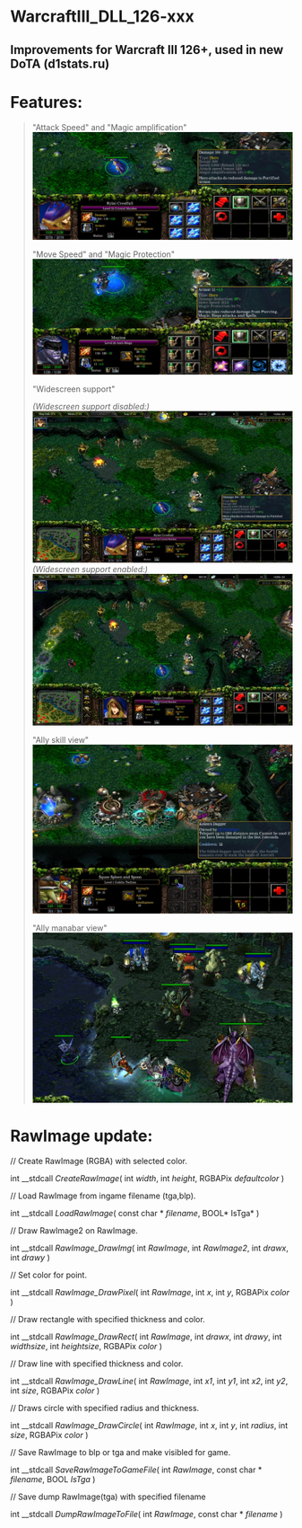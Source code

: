 # WarcraftIII_DLL_126-xxx
## Improvements for Warcraft III 126+, used in new DoTA (d1stats.ru)

# Features:

>
>	"Attack Speed" and "Magic amplification"
>![More unit info](/Images/AttackSpeedAndMagicAmplification.jpg?raw=true "You can see real Attack Speed and Magic amplification")
>
>
>	"Move Speed" and "Magic Protection" 
>![More unit info](/Images/MagicProtectionAndMoveSpeed.jpg?raw=true "You can see real Move Speed and Magic protection")
>	
>
>	"Widescreen support"
>
>*(Widescreen support disabled:)*
>![Widescreen off](/Images/WideScreen_NO.jpg?raw=true "Widescreen support disabled 16:9")
>*(Widescreen support enabled:)*
>![Widescreen on](/Images/WideScreen_YES.jpg?raw=true "Widescreen support enabled 16:9")
>
>
>	"Ally skill view"
>![Ally skill viewer](/Images/AllySkillView.jpg?raw=true "You can see ally skills")
>
>
>	"Ally manabar view"
>![Ally manabar viewer](/Images/ManaBar.jpg?raw=true "You can see ally manabars")


# RawImage update:

// Create RawImage (RGBA) with selected color.

int __stdcall *CreateRawImage*( int *width*, int *height*, RGBAPix *defaultcolor* )

// Load RawImage from ingame filename (tga,blp).

int __stdcall *LoadRawImage*( const char \* *filename*, BOOL* IsTga* )

// Draw RawImage2 on RawImage.

int __stdcall *RawImage_DrawImg*( int *RawImage*, int *RawImage2*, int *drawx*, int *drawy* )

// Set color for point.

int __stdcall *RawImage_DrawPixel*( int *RawImage*, int *x*, int *y*, RGBAPix *color* )

// Draw rectangle with specified thickness and color.

int __stdcall *RawImage_DrawRect*( int *RawImage*, int *drawx*, int *drawy*, int *widthsize*, int *heightsize*, RGBAPix *color* )

// Draw line with specified thickness and color.

int __stdcall *RawImage_DrawLine*( int *RawImage*, int *x1*, int *y1*, int *x2*, int *y2*, int *size*, RGBAPix *color* )

// Draws circle with specified radius and thickness.

int __stdcall *RawImage_DrawCircle*( int *RawImage*, int *x*, int *y*, int *radius*, int *size*, RGBAPix *color* )

// Save RawImage to blp or tga and make visibled for game.

int __stdcall *SaveRawImageToGameFile*( int *RawImage*, const char \* *filename*, BOOL *IsTga* )

// Save dump RawImage(tga) with specified filename

int __stdcall *DumpRawImageToFile*( int *RawImage*, const char \* *filename* )

